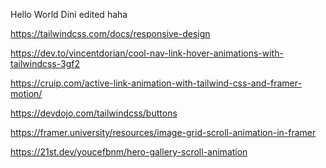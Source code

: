 Hello World
Dini edited 
haha

https://tailwindcss.com/docs/responsive-design

https://dev.to/vincentdorian/cool-nav-link-hover-animations-with-tailwindcss-3gf2

https://cruip.com/active-link-animation-with-tailwind-css-and-framer-motion/

https://devdojo.com/tailwindcss/buttons

https://framer.university/resources/image-grid-scroll-animation-in-framer

https://21st.dev/youcefbnm/hero-gallery-scroll-animation